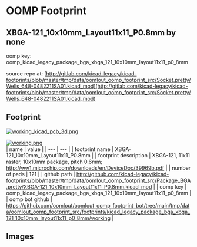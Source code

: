 # OOMP Footprint  
## XBGA-121_10x10mm_Layout11x11_P0.8mm  by none  
  
oomp key: oomp_kicad_legacy_package_bga_xbga_121_10x10mm_layout11x11_p0_8mm  
  
source repo at: [http://gitlab.com/kicad-legacy/kicad-footprints/blob/master/tmp/data/oomlout_oomp_footprint_src/Socket.pretty/Wells_648-0482211SA01.kicad_mod](http://gitlab.com/kicad-legacy/kicad-footprints/blob/master/tmp/data/oomlout_oomp_footprint_src/Socket.pretty/Wells_648-0482211SA01.kicad_mod)  
## Footprint  
  
[![working_kicad_pcb_3d.png](working_kicad_pcb_3d_600.png)](working_kicad_pcb_3d.png)  
  
[![working.png](working_600.png)](working.png)  
| name | value | 
| --- | --- | 
| footprint name | XBGA-121_10x10mm_Layout11x11_P0.8mm | 
| footprint description | XBGA-121, 11x11 raster, 10x10mm package, pitch 0.6mm; http://ww1.microchip.com/downloads/en/DeviceDoc/39969b.pdf | 
| number of pads | 121 | 
| github path | http://github.com/kicad-legacy/kicad-footprints/blob/master/tmp/data/oomlout_oomp_footprint_src/Package_BGA.pretty/XBGA-121_10x10mm_Layout11x11_P0.8mm.kicad_mod | 
| oomp key | oomp_kicad_legacy_package_bga_xbga_121_10x10mm_layout11x11_p0_8mm | 
| oomp bot github | https://github.com/oomlout/oomlout_oomp_footprint_bot/tree/main/tmp/data/oomlout_oomp_footprint_src/footprints/kicad_legacy_package_bga_xbga_121_10x10mm_layout11x11_p0_8mm/working | 
## Images  
